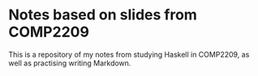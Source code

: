 # Notes based on slides from COMP2209

This is a repository of my notes from studying Haskell in COMP2209, as well as practising writing Markdown.
